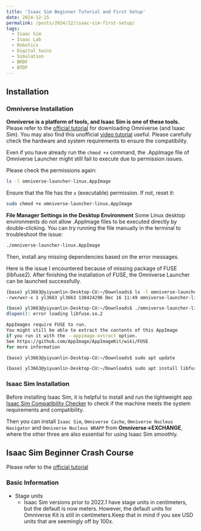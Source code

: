 ```yaml
---
title: 'Isaac Sim Beginner Tutorial and First Setup'
date: 2024-12-15
permalink: /posts/2024/12/isaac-sim-first-setup/
tags:
  - Isaac Sim
  - Isaac Lab
  - Robotics
  - Digital twins
  - Simulation
  - BRDF
  - BTDF
---
```




## Installation

### Omniverse Installation

**Omniverse is a platform of tools, and Isaac Sim is one of these tools.** Please refer to the [official tutorial](https://docs.omniverse.nvidia.com/isaacsim/latest/installation/distributions.html) for downloading Omniverse (and Isaac Sim). You may also find this unofficial [video tutorial](https://www.youtube.com/watch?v=SyrsAd8WbCo) useful. Please carefully check the hardware and system requirements to ensure the compatibility.

Even if you have already run the `chmod +x` command, the .AppImage file of Omniverse Launcher might still fail to execute due to permission issues.

Please check the permissions again:

```bash
ls -l omniverse-launcher-linux.AppImage
```

Ensure that the file has the `x` (executable) permission. If not, reset it:

```bash
sudo chmod +x omniverse-launcher-linux.AppImage
```

**File Manager Settings in the Desktop Environment**
Some Linux desktop environments do not allow .AppImage files to be executed directly by double-clicking. You can try running the file manually in the terminal to troubleshoot the issue:

```bash
./omniverse-launcher-linux.AppImage
```

Then, install any missing dependencies based on the error messages.



Here is the issue I encountered because of missing package of FUSE (libfuse2). After finishing the installation of FUSE, the Omniverse Launcher can be launched successfully. 

```bash
(base) yl3663@yiyuanlin-Desktop-CU:~/Downloads$ ls -l omniverse-launcher-linux.AppImage
-rwxrwxr-x 1 yl3663 yl3663 138424296 Dec 16 11:49 omniverse-launcher-linux.AppImage

(base) yl3663@yiyuanlin-Desktop-CU:~/Downloads$ ./omniverse-launcher-linux.AppImage 
dlopen(): error loading libfuse.so.2

AppImages require FUSE to run. 
You might still be able to extract the contents of this AppImage 
if you run it with the --appimage-extract option. 
See https://github.com/AppImage/AppImageKit/wiki/FUSE 
for more information

(base) yl3663@yiyuanlin-Desktop-CU:~/Downloads$ sudo apt update

(base) yl3663@yiyuanlin-Desktop-CU:~/Downloads$ sudo apt install libfuse2

```



### Isaac Sim Installation

Before installing Isaac Sim, it is helpful to install and run the lightweight app [Isaac Sim Compatibility Checker](https://docs.omniverse.nvidia.com/isaacsim/latest/installation/requirements.html#isaac-sim-compatibility-checker) to check if the machine meets the system requirements and compatibility.

Then you can install `Isaac Sim`,  `Omniverse Cache`, `Omniverse Nucleus Navigator` and `Omniverse Nucleus WRAPP` from **Omniverse->EXCHANGE**, where the other three are also essential for using Isaac Sim smoothly.



## Isaac Sim Beginner Crash Course

Please refer to the [official tutorial](https://docs.omniverse.nvidia.com/isaacsim/latest/introductory_tutorials/index.html)

### Basic Information

- Stage units
  - Isaac Sim versions prior to 2022.1 have stage units in centimeters, but the default is now meters. However, the default units for Omniverse Kit is still in centimeters.Keep that in mind if you see USD units that are seemingly off by 100x.
